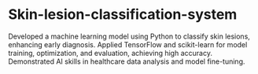 # Skin-lesion-classification-system
Developed a machine learning model using Python to classify skin lesions, enhancing early diagnosis. Applied TensorFlow and scikit-learn for model training, optimization, and evaluation, achieving high accuracy. Demonstrated AI skills in healthcare data analysis and model fine-tuning.

